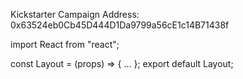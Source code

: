 Kickstarter Campaign
Address: 0x63524eb0Cb45D444D1Da9799a56cE1c14B71438f

import React from "react";
 
const Layout = (props) => {
  ...
};
export default Layout;